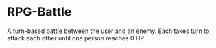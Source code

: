 # RPG-Battle
A turn-based battle between the user and an enemy. Each takes turn to attack each other until one person reaches 0 HP.
